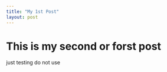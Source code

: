 ```yaml
---
title: "My 1st Post"
layout: post
---
```

# This is my second or forst post
just testing
do not use
